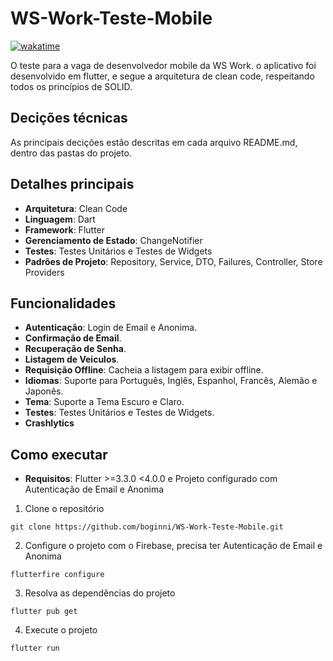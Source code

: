 # WS-Work-Teste-Mobile

[![wakatime](https://wakatime.com/badge/user/f7c42b6d-9b25-4460-97f3-51e68f190b6b/project/018e1981-50c5-4d92-815f-a9c9815b96ea.svg)](https://wakatime.com/badge/user/f7c42b6d-9b25-4460-97f3-51e68f190b6b/project/018e1981-50c5-4d92-815f-a9c9815b96ea)

O teste para a vaga de desenvolvedor mobile da WS Work. o aplicativo foi desenvolvido em flutter, e
segue a arquitetura de clean code, respeitando todos os princípios de SOLID.

## Decições técnicas

As principais decições estão descritas em cada arquivo README.md, dentro das pastas do projeto.

## Detalhes principais

* **Arquitetura**: Clean Code
* **Linguagem**: Dart
* **Framework**: Flutter
* **Gerenciamento de Estado**: ChangeNotifier
* **Testes**: Testes Unitários e Testes de Widgets
* **Padrões de Projeto**: Repository, Service, DTO, Failures, Controller, Store
  Providers

## Funcionalidades

* **Autenticação**: Login de Email e Anonima.
* **Confirmação de Email**.
* **Recuperação de Senha**.
* **Listagem de Veiculos**.
* **Requisição Offline**: Cacheia a listagem para exibir offline.
* **Idiomas**: Suporte para Português, Inglês, Espanhol, Francês, Alemão e Japonês.
* **Tema**: Suporte a Tema Escuro e Claro.
* **Testes**: Testes Unitários e Testes de Widgets.
* **Crashlytics**

## Como executar

* **Requisitos**: Flutter >=3.3.0 <4.0.0 e Projeto configurado com Autenticação de Email e Anonima

1. Clone o repositório

```
git clone https://github.com/boginni/WS-Work-Teste-Mobile.git
```

2. Configure o projeto com o Firebase, precisa ter Autenticação de Email e Anonima

```
flutterfire configure
```

3. Resolva as dependências do projeto

```
flutter pub get
```

4. Execute o projeto

```
flutter run
```
